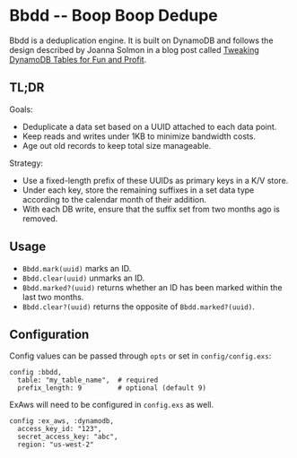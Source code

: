 # Bbdd -- Boop Boop Dedupe

Bbdd is a deduplication engine. It is built on DynamoDB and follows the design
described by Joanna Solmon in a blog post called [Tweaking DynamoDB Tables for
Fun and Profit](https://eng.localytics.com/tweaking-dynamodb-tables/).

## TL;DR

Goals:
* Deduplicate a data set based on a UUID attached to each data point.
* Keep reads and writes under 1KB to minimize bandwidth costs.
* Age out old records to keep total size manageable.

Strategy:
* Use a fixed-length prefix of these UUIDs as primary keys in a K/V store.
* Under each key, store the remaining suffixes in a set data type according
  to the calendar month of their addition.
* With each DB write, ensure that the suffix set from two months ago is
  removed.

## Usage

* `Bbdd.mark(uuid)` marks an ID.
* `Bbdd.clear(uuid)` unmarks an ID.
* `Bbdd.marked?(uuid)` returns whether an ID has been marked within the
  last two months.
* `Bbdd.clear?(uuid)` returns the opposite of `Bbdd.marked?(uuid)`.

## Configuration

Config values can be passed through `opts` or set in `config/config.exs`:

    config :bbdd,
      table: "my_table_name",  # required
      prefix_length: 9         # optional (default 9)

ExAws will need to be configured in `config.exs` as well.

    config :ex_aws, :dynamodb,
      access_key_id: "123",
      secret_access_key: "abc",
      region: "us-west-2"
